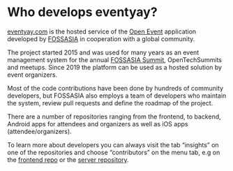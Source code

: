 # Who develops eventyay?

[eventyay.com](https://eventyay.com) is the hosted service of the [Open Event](https://github.com/fossasia?q=open-event) application developed by [FOSSASIA](https://fossasia.org) in cooperation with a global community. 

The project started 2015 and was used for many years as an event management system for the annual [FOSSASIA Summit](https://summit.fossasia.org), OpenTechSummits and meetups. Since 2019 the platform can be used as a hosted solution by event organizers.

Most of the code contributions have been done by hundreds of community developers, but FOSSASIA also employs a team of developers who maintain the system, review pull requests and define the roadmap of the project. 

There are a number of repositories ranging from the frontend, to backend, Android apps for attendees and organizers as well as iOS apps (attendee/organizers). 

To learn more about developers you can always visit the tab “insights” on one of the repositories and choose “contributors” on the menu tab, e.g on the [frontend repo](https://github.com/fossasia/open-event-frontend/graphs/contributors) or the [server repository](https://github.com/fossasia/open-event-server/graphs/contributors).
